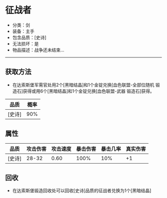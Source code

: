 # 征战者
* 分类：剑
* 装备：主手
* 包含品质：[史诗]
* 无法损坏：是
* 物品描述：战争还未结束...
---
## 获取方法
* 在达索斯堡军需官处用2个[黑暗结晶]和1个金锭兑换[血色联盟-全部位随机 锻造石]获得或用6个[黑暗结晶]和1个金锭兑换[血色联盟-武器 锻造石]获得。

|品质|概率|
|----|----|
|[史诗]|90%|
## 属性
|品质|攻击伤害|攻击速度|暴击伤害|暴击几率|真实伤害|
|----|----|----|----|----|----|
|[史诗]|28-32|0.60|100%|10%|+1|
## 回收
* 在达索斯堡锻造回收处可以回收[史诗]品质的征战者兑换为1个[黑暗结晶]
